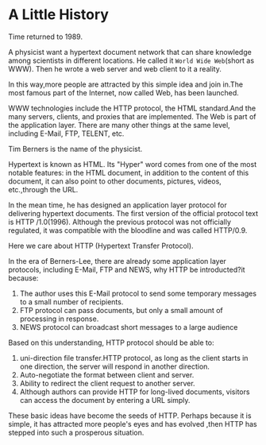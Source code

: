 
# A Little History


Time returned to 1989.

A physicist want a hypertext document network that can share knowledge among scientists in different locations. He called it `World Wide Web`(short as WWW). Then he wrote a web server and web client to it a reality.

In this way,more people are attracted by this simple idea and join in.The most famous part of the Internet, now called Web, has been launched.

WWW technologies include the HTTP protocol, the HTML standard.And the many servers, clients, and proxies that are implemented. The Web is part of the application layer. There are many other things at the same level, including E-Mail, FTP, TELENT, etc.

Tim Berners is the name of the physicist.

Hypertext is known as HTML. Its "Hyper" word comes from one of the most notable features: in the HTML document, in addition to the content of this document, it can also point to other documents, pictures, videos, etc.,through the URL. 

In the mean time, he has designed an application layer protocol for delivering hypertext documents. The first version of the official protocol text is HTTP /1.0(1996). Although the previous protocol was not officially regulated, it was compatible with the bloodline and was called HTTP/0.9.

Here we care about HTTP (Hypertext Transfer Protocol).

In the era of Berners-Lee, there are already some application layer protocols, including E-Mail, FTP and NEWS, why HTTP be introducted?it because:

1. The author uses this E-Mail protocol  to send some temporary messages to a small number of recipients.
2. FTP protocol can pass documents, but only a small amount of processing in response.
3. NEWS protocol can broadcast short messages to a large audience

Based on this understanding, HTTP protocol should be able to:

1. uni-direction file transfer.HTTP protocol, as long as the client starts in one direction, the server will respond in another direction.
2. Auto-negotiate the format between client and  server.
3. Ability to redirect the client request to another server.
4. Although authors can provide HTTP for long-lived documents, visitors can access the document by entering a URL simply.

These basic ideas have become the seeds of HTTP. Perhaps because it is simple, it has attracted more people's eyes and has evolved ,then HTTP has stepped into such a prosperous situation.

